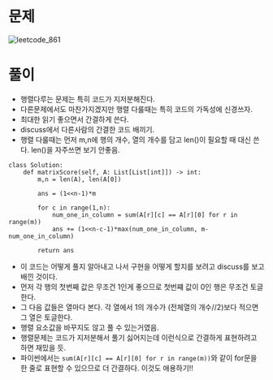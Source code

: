 # 문제
![leetcode_861](https://user-images.githubusercontent.com/51700219/78248461-a4f64a00-7527-11ea-94fa-161b37ee73fb.png)

# 풀이
- 행렬다루는 문제는 특히 코드가 지저분해진다.
- 다른문제에서도 마찬가지겠지만 행렬 다룰때는 특히 코드의 가독성에 신경쓰자.
- 최대한 읽기 좋으면서 간결하게 쓴다.
- discuss에서 다른사람의 간결한 코드 배끼기.
- 행렬 다룰때는 먼저 m,n에 행의 개수, 열의 개수를 담고 len()이 필요할 때 대신 쓴다. len()을 자주쓰면 보기 안좋음.
```python3
class Solution:
    def matrixScore(self, A: List[List[int]]) -> int:
        m,n = len(A), len(A[0])
        
        ans = (1<<n-1)*m
        
        for c in range(1,n):
            num_one_in_column = sum(A[r][c] == A[r][0] for r in range(m))
            ans += (1<<n-c-1)*max(num_one_in_column, m-num_one_in_column)
        
        return ans
```
- 이 코드는 어떻게 풀지 알아내고 나서 구현을 어떻게 할지를 보려고 discuss를 보고 배낀 것이다.
- 먼저 각 행의 첫번째 값은 무조건 1인게 좋으므로 첫번쨰 값이 0인 행은 무조건 토글한다.
- 그 다음 값들은 열마다 본다. 각 열에서 1의 개수가 (전체열의 개수//2)보다 적으면 그 열은 토글한다.
- 행렬 요소값을 바꾸지도 않고 풀 수 있는거였음.
- 행렬문제는 코드가 지저분해서 풀기 싫어지는데 이런식으로 간결하게 표현하려고 하면 재밌을 듯.
- 파이썬에서는 ``sum(A[r][c] == A[r][0] for r in range(m))``와 같이 for문을 한 줄로 표현할 수 있으므로 더 간결하다. 이것도 애용하기!!
